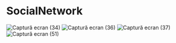 # SocialNetwork


![Captură ecran (34)](https://user-images.githubusercontent.com/102834962/218330561-42441aa6-a843-4258-ac88-469fa9791d93.png)
![Captură ecran (36)](https://user-images.githubusercontent.com/102834962/218330571-5eeeac91-45fc-4339-bbd8-fe8e7d58844f.png)
![Captură ecran (37)](https://user-images.githubusercontent.com/102834962/218330574-b2964597-bad1-4dbd-8d61-991aeaf08411.png)
![Captură ecran (51)](https://user-images.githubusercontent.com/102834962/218330579-c2809bda-e17e-41d9-bab6-9ebec942d7c5.png)

